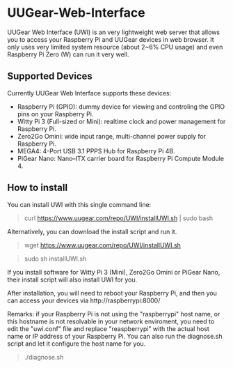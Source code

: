 # UUGear-Web-Interface
UUGear Web Interface (UWI) is an very lightweight web server that allows you to access your Raspberry Pi and UUGear devices in web browser. It only uses very limited system resource (about 2~6% CPU usage) and even Raspberry Pi Zero (W) can run it very well.

## Supported Devices
Currently UUGear Web Interface supports these devices:
- Raspberry Pi (GPIO): dummy device for viewing and controling the GPIO pins on your Raspberry Pi.
- Witty Pi 3 (Full-sized or Mini): realtime clock and power management for Raspberry Pi.
- Zero2Go Omini: wide input range, multi-channel power supply for Raspberry Pi.
- MEGA4: 4-Port USB 3.1 PPPS Hub for Raspberry Pi 4B.
- PiGear Nano: Nano–ITX carrier board for Raspberry Pi Compute Module 4. 

## How to install
You can install UWI with this single command line:
> curl https://www.uugear.com/repo/UWI/installUWI.sh | sudo bash

Alternatively, you can download the install script and run it.
> wget https://www.uugear.com/repo/UWI/installUWI.sh

> sudo sh installUWI.sh

If you install software for Witty Pi 3 (Mini), Zero2Go Omini or PiGear Nano, their install script will also install UWI for you.

After installation, you will need to reboot your Raspberry Pi, and then you can access your devices via http://raspberrypi:8000/

Remarks: if your Raspberry Pi is not using the "raspberrypi" host name, or this hostname is not resolvable in your network enviroment, you need to edit the "uwi.conf" file and replace "reaspberrypi" with the actual host name or IP address of your Raspberry Pi. You can also run the diagnose.sh script and let it configure the host name for you.
> ./diagnose.sh
